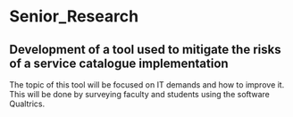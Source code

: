 # Senior_Research

## Development of a tool used to mitigate the risks of a service catalogue implementation

The topic of this tool will be focused on IT demands and how to improve it. This will be done by surveying faculty and students using the software Qualtrics.


